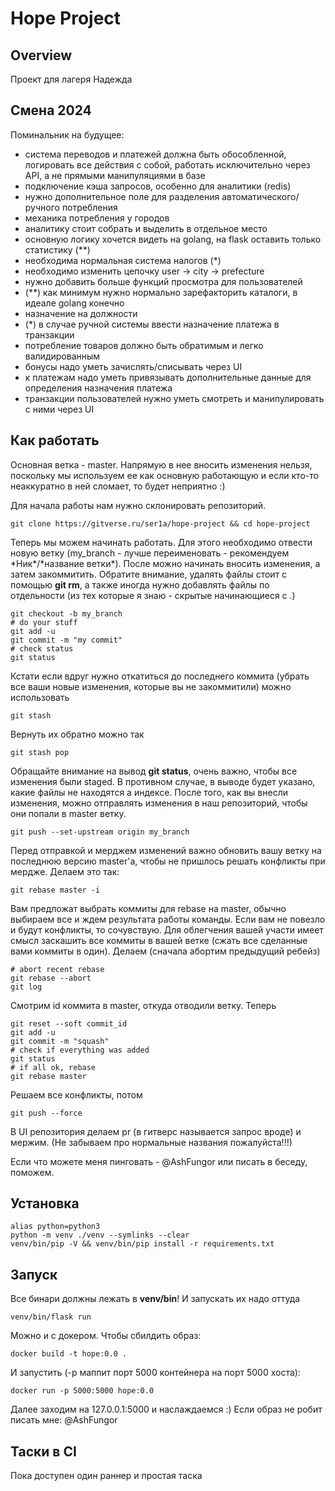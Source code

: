# Hope Project
## Overview

Проект для лагеря Надежда

## Смена 2024

Поминальник на будущее:

- система переводов и платежей должна быть обособленной, логировать
  все действия с собой, работать исключительно через API, а не прямыми манипуляциями в базе
- подключение кэша запросов, особенно для аналитики (redis)
- нужно дополнительное поле для разделения автоматического/ручного потребления
- механика потребления у городов
- аналитику стоит собрать и выделить в отдельное место
- основную логику хочется видеть на golang, на flask оставить только статистику (**)
- необходима нормальная система налогов (*)
- необходимо изменить цепочку user -> city -> prefecture
- нужно добавить больше функций просмотра для пользователей
- (**) как минимум нужно нормально зарефакторить каталоги, в идеале golang конечно
- назначение на должности
- (*) в случае ручной системы ввести назначение платежа в транзакции
- потребление товаров должно быть обратимым и легко валидированным
- бонусы надо уметь зачислять/списывать через UI
- к платежам надо уметь привязывать дополнительные данные для определения назначения
  платежа
- транзакции пользователей нужно уметь смотреть и манипулировать с ними через UI

## Как работать

Основная ветка - master. Напрямую в нее вносить изменения нельзя, поскольку мы используем ее
как основную работающую и если кто-то неаккуратно в ней сломает, то будет неприятно :)

Для начала работы нам нужно склонировать репозиторий.

```
git clone https://gitverse.ru/ser1a/hope-project && cd hope-project
```

Теперь мы можем начинать работать. Для этого необходимо отвести новую ветку (my_branch - лучше переименовать - рекомендуем \*Ник\*/\*название ветки\*).
После можно начинать вносить изменения, а затем закоммитить. Обратите внимание, удалять файлы стоит с помощью
**git rm**, а также иногда нужно добавлять файлы по отдельности (из тех которые я знаю - скрытые начинающиеся с .)

```
git checkout -b my_branch
# do your stuff
git add -u
git commit -m "my commit"
# check status
git status
```

Кстати если вдруг нужно откатиться до последнего коммита (убрать все ваши новые изменения, которые вы не закоммитили)
можно использовать

```
git stash
```

Вернуть их обратно можно так

```
git stash pop
```

Обращайте внимание на вывод **git status**, очень важно, чтобы все изменения были staged. В противном случае,
в выводе будет указано, какие файлы не находятся а индексе. После того, как вы внесли изменения, можно отправлять
изменения в наш репозиторий, чтобы они попали в master ветку.

```
git push --set-upstream origin my_branch
```

Перед отправкой и мерджем изменений важно обновить вашу ветку на последнюю версию master'а, чтобы
не пришлось решать конфликты при мердже. Делаем это так:

```
git rebase master -i
```

Вам предложат выбрать коммиты для rebase на master, обычно выбираем все и ждем результата работы команды.
Если вам не повезло и будут конфликты, то сочувствую. Для облегчения вашей участи имеет смысл заскашить все коммиты в вашей
ветке (сжать все сделанные вами коммиты в один). Делаем (сначала абортим предыдущий ребейз)

```
# abort recent rebase
git rebase --abort
git log
```

Смотрим id коммита в master, откуда отводили ветку. Теперь

```
git reset --soft commit_id
git add -u
git commit -m "squash"
# check if everything was added
git status
# if all ok, rebase
git rebase master
```

Решаем все конфликты, потом

```
git push --force
```

В UI репозитория делаем pr (в гитверс называется запрос вроде) и мержим. (Не забываем про нормальные названия пожалуйста!!!)

Если что можете меня пинговать - @AshFungor или писать в беседу, поможем.

## Установка

```
alias python=python3
python -m venv ./venv --symlinks --clear
venv/bin/pip -V && venv/bin/pip install -r requirements.txt
```

## Запуск

Все бинари должны лежать в **venv/bin**! И запускать их надо оттуда

```
venv/bin/flask run
```

Можно и с докером. Чтобы сбилдить образ:

```
docker build -t hope:0.0 .
```

И запустить (-p маппит порт 5000 контейнера на порт 5000 хоста):

```
docker run -p 5000:5000 hope:0.0
```

Далее заходим на 127.0.0.1:5000 и наслаждаемся :)
Если образ не робит писать мне: @AshFungor

## Таски в CI

Пока доступен один раннер и простая таска
